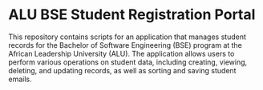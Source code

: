 # ALU BSE Student Registration Portal

This repository contains scripts for an application that manages student records for the Bachelor of Software Engineering (BSE) program at the African Leadership University (ALU). The application allows users to perform various operations on student data, including creating, viewing, deleting, and updating records, as well as sorting and saving student emails.


